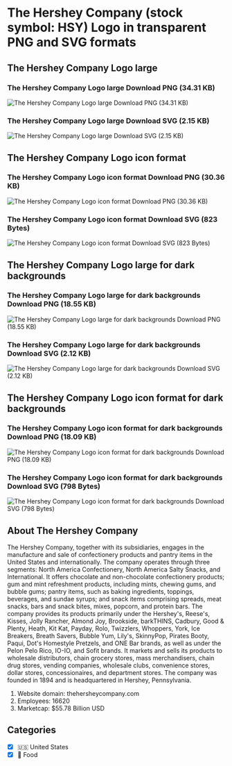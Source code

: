 # The Hershey Company (stock symbol: HSY) Logo in transparent PNG and SVG formats

## The Hershey Company Logo large

### The Hershey Company Logo large Download PNG (34.31 KB)

![The Hershey Company Logo large Download PNG (34.31 KB)](/img/orig/HSY_BIG-d906d192.png)

### The Hershey Company Logo large Download SVG (2.15 KB)

![The Hershey Company Logo large Download SVG (2.15 KB)](/img/orig/HSY_BIG-daa84eec.svg)

## The Hershey Company Logo icon format

### The Hershey Company Logo icon format Download PNG (30.36 KB)

![The Hershey Company Logo icon format Download PNG (30.36 KB)](/img/orig/HSY-c3b1d702.png)

### The Hershey Company Logo icon format Download SVG (823 Bytes)

![The Hershey Company Logo icon format Download SVG (823 Bytes)](/img/orig/HSY-12f339ec.svg)

## The Hershey Company Logo large for dark backgrounds

### The Hershey Company Logo large for dark backgrounds Download PNG (18.55 KB)

![The Hershey Company Logo large for dark backgrounds Download PNG (18.55 KB)](/img/orig/HSY_BIG.D-86558159.png)

### The Hershey Company Logo large for dark backgrounds Download SVG (2.12 KB)

![The Hershey Company Logo large for dark backgrounds Download SVG (2.12 KB)](/img/orig/HSY_BIG.D-05cda654.svg)

## The Hershey Company Logo icon format for dark backgrounds

### The Hershey Company Logo icon format for dark backgrounds Download PNG (18.09 KB)

![The Hershey Company Logo icon format for dark backgrounds Download PNG (18.09 KB)](/img/orig/HSY.D-5c75cd45.png)

### The Hershey Company Logo icon format for dark backgrounds Download SVG (798 Bytes)

![The Hershey Company Logo icon format for dark backgrounds Download SVG (798 Bytes)](/img/orig/HSY.D-a3a18ee5.svg)

## About The Hershey Company

The Hershey Company, together with its subsidiaries, engages in the manufacture and sale of confectionery products and pantry items in the United States and internationally. The company operates through three segments: North America Confectionery, North America Salty Snacks, and International. It offers chocolate and non-chocolate confectionery products; gum and mint refreshment products, including mints, chewing gums, and bubble gums; pantry items, such as baking ingredients, toppings, beverages, and sundae syrups; and snack items comprising spreads, meat snacks, bars and snack bites, mixes, popcorn, and protein bars. The company provides its products primarily under the Hershey's, Reese's, Kisses, Jolly Rancher, Almond Joy, Brookside, barkTHINS, Cadbury, Good & Plenty, Heath, Kit Kat, Payday, Rolo, Twizzlers, Whoppers, York, Ice Breakers, Breath Savers, Bubble Yum, Lily's, SkinnyPop, Pirates Booty, Paqui, Dot's Homestyle Pretzels, and ONE Bar brands, as well as under the Pelon Pelo Rico, IO-IO, and Sofit brands. It markets and sells its products to wholesale distributors, chain grocery stores, mass merchandisers, chain drug stores, vending companies, wholesale clubs, convenience stores, dollar stores, concessionaires, and department stores. The company was founded in 1894 and is headquartered in Hershey, Pennsylvania.

1. Website domain: thehersheycompany.com
2. Employees: 16620
3. Marketcap: $55.78 Billion USD


## Categories
- [x] 🇺🇸 United States
- [x] 🍴 Food
